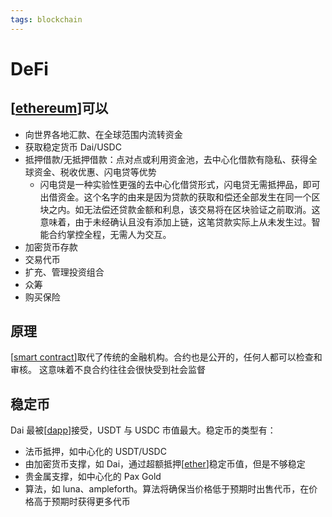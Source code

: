 ```yaml
---
tags: blockchain
---
```


# DeFi

## [[ethereum]]可以

- 向世界各地汇款、在全球范围内流转资金
- 获取稳定货币 Dai/USDC
- 抵押借款/无抵押借款：点对点或利用资金池，去中心化借款有隐私、获得全球资金、税收优惠、闪电贷等优势
  - 闪电贷是一种实验性更强的去中心化借贷形式，闪电贷无需抵押品，即可出借资金。这个名字的由来是因为贷款的获取和偿还全部发生在同一个区块之内。如无法偿还贷款金额和利息，该交易将在区块验证之前取消。这意味着，由于未经确认且没有添加上链，这笔贷款实际上从未发生过。智能合约掌控全程，无需人为交互。
- 加密货币存款
- 交易代币
- 扩充、管理投资组合
- 众筹
- 购买保险

## 原理

[[smart contract]]取代了传统的金融机构。合约也是公开的，任何人都可以检查和审核。 这意味着不良合约往往会很快受到社会监督

## 稳定币

Dai 最被[[dapp]]接受，USDT 与 USDC 市值最大。稳定币的类型有：

- 法币抵押，如中心化的 USDT/USDC
- 由加密货币支撑，如 Dai，通过超额抵押[[ether]]稳定币值，但是不够稳定
- 贵金属支撑，如中心化的 Pax Gold
- 算法，如 luna、ampleforth。算法将确保当价格低于预期时出售代币，在价格高于预期时获得更多代币

[//begin]: # "Autogenerated link references for markdown compatibility"
[ethereum]: ../ethereum.md "ethereum"
[smart contract]: <../concept/smart contract.md> "智能合约"
[dapp]: dapp.md "DAPP"
[ether]: ../concept/ether.md "以太币"
[//end]: # "Autogenerated link references"
